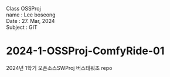 Class OSSProj  
name : Lee boseong  
Date : 27. Mar, 2024  
Subject : GIT

# 2024-1-OSSProj-ComfyRide-01
2024년 1학기 오픈소스SWProj 버스태워조 repo
